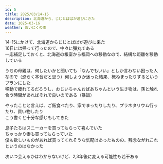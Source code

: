 ```yaml
---
id: 5
title: 2025/03/14-15
description: 北海道から、じじとばばが遊びにきた
date: 2025-03-16
weather: あいにくの雨
---
```


14-15にかけて、北海道からじじとばばが遊びに来た  
16日には帰って行ったので、中々に弾丸である  
一応補足しておくと、北海道の根室から福岡への移動なので、結構な距離を移動している  
  
うちの母親は、何したいかと聞いても「なんでもいい」としか言わない困った人なので（恐らく本音だと思う）何しようか迷った結果、概ねまったりするというプランにした  
移動で疲れてるだろうし、おじいちゃんおばあちゃんという生き物は、孫と触れ合う時間があればそれで良いのである（暴論）  
  
やったことと言えば、ご飯食べたり、家でまったりしたり、プラネタリウム行ったり、買い物したり  
こう書くと十分な感じもしてきた  
  
息子たちはスニーカーを買ってもらって喜んでいた  
ちゃっかり妻も買ってもらっていた  
僕も欲しいものがあれば買ってくれそうな気配はあったものの、残念ながれこれというのはなかった  
  
次いつ会えるかはわからないけど、2,3年後に変える可能性も若干ある  
